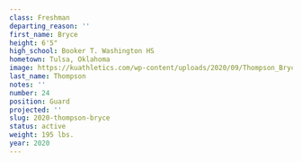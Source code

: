 ```yaml
---
class: Freshman
departing_reason: ''
first_name: Bryce
height: 6'5"
high_school: Booker T. Washington HS
hometown: Tulsa, Oklahoma
image: https://kuathletics.com/wp-content/uploads/2020/09/Thompson_Bryce_09082020-600x500.jpg
last_name: Thompson
notes: ''
number: 24
position: Guard
projected: ''
slug: 2020-thompson-bryce
status: active
weight: 195 lbs.
year: 2020
---
```

